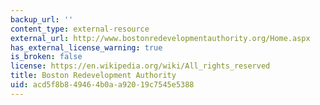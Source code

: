 ```yaml
---
backup_url: ''
content_type: external-resource
external_url: http://www.bostonredevelopmentauthority.org/Home.aspx
has_external_license_warning: true
is_broken: false
license: https://en.wikipedia.org/wiki/All_rights_reserved
title: Boston Redevelopment Authority
uid: acd5f8b8-4946-4b0a-a920-19c7545e5388
---
```

